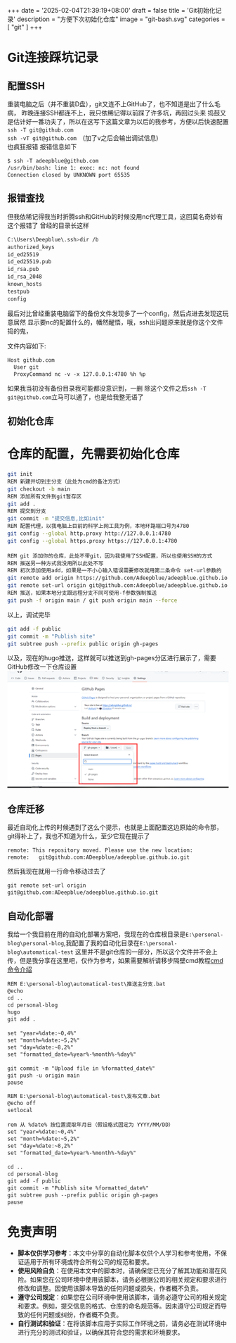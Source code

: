 +++
date = '2025-02-04T21:39:19+08:00'
draft = false
title = 'Git初始化记录'
description = "方便下次初始化仓库"
image = "git-bash.svg"
categories = [
    "git"
]
+++

# Git连接踩坑记录
## 配置SSH
重装电脑之后（并不重装D盘），git又连不上GitHub了，也不知道是出了什么毛病，
昨晚连接SSH都连不上，我只依稀记得以前踩了许多坑，再回过头来
捣鼓又是估计好一番功夫了，所以在这写下这篇文章为以后的我参考，方便以后快速配置
<br>`ssh -T git@github.com`<br>
`ssh -vT git@github.com  `(加了v之后会输出调试信息)<br>
也疯狂报错
报错信息如下
```
$ ssh -T adeepblue@github.com
/usr/bin/bash: line 1: exec: nc: not found
Connection closed by UNKNOWN port 65535
```

## 报错查找
但我依稀记得我当时折腾ssh和GitHub的时候没用nc代理工具，这回莫名奇妙有这个报错了
曾经的目录长这样
```bash
C:\Users\Deepblue\.ssh>dir /b
authorized_keys
id_ed25519
id_ed25519.pub
id_rsa.pub
id_rsa_2048
known_hosts
testpub
config
```

最后对比曾经重装电脑留下的备份文件发现多了一个config，然后点进去发现这玩意居然
显示要nc的配置什么的，幡然醒悟，哦，ssh出问题原来就是你这个文件捣的鬼，

文件内容如下:
```
Host github.com
  User git
  ProxyCommand nc -v -x 127.0.0.1:4780 %h %p
```
如果我当初没有备份目录我可能都没意识到，一删
除这个文件之后`ssh -T git@github.com`立马可以通了，也是给我整无语了

## 初始化仓库
# 仓库的配置，先需要初始化仓库
```bash
git init
REM 新建并切到主分支（此处为cmd的备注方式）
git checkout -b main
REM 添加所有文件到git暂存区
git add .
REM 提交到分支
git commit -m "提交信息,比如init"
REM 配置代理，以我电脑上目前的科学上网工具为例，本地环路端口号为4780
git config --global http.proxy http://127.0.0.1:4780
git config --global https.proxy https://127.0.0.1:4780

REM git 添加你的仓库，此处不带git，因为我使用了SSH配置，所以也使用SSH的方式
REM 推送另一种方式我没用所以此处不写
REM 初次添加使用add，如果是一不小心输入错误需要修改就用第二条命令 set-url参数的
git remote add origin https://github.com/Adeepblue/adeepblue.github.io
git remote set-url origin git@github.com:Adeepblue/adeepblue.github.io
REM 推送，如果本地分支跟远程分支不同可使用-f参数强制推送
git push -f origin main / git push origin main --force
```
以上，调试完毕

```bash
git add -f public
git commit -m "Publish site"
git subtree push --prefix public origin gh-pages
```
以及，现在的hugo推送，这样就可以推送到gh-pages分区进行展示了，需要GitHub修改一下仓库设置
![github页面图修改配置](1.png)

## 仓库迁移
最近自动化上传的时候遇到了这么个提示，也就是上面配置这边原始的命令那，git得补上了，我也不知道为什么，至少它现在提示了
```bath
remote: This repository moved. Please use the new location:        
remote:   git@github.com:ADeepblue/adeepblue.github.io.git   
```
然后我现在就用一行命令移动过去了

```
git remote set-url origin git@github.com:ADeepblue/adeepblue.github.io.git
```

## 自动化部署
我给一个我目前在用的自动化部署方案吧，我现在的仓库根目录是`E:\personal-blog\personal-blog`,我配置了我的自动化目录在`E:\personal-blog\automatical-test`
这里并不是git仓库的一部分，所以这个文件并不会上传，但是我分享在这里吧，仅作为参考，如果需要解析请移步隔壁cmd教程[cmd命令介绍](https://adeepblue.github.io/p/cmd%E5%91%BD%E4%BB%A4%E4%BB%8B%E7%BB%8D/)
```bath
REM E:\personal-blog\automatical-test\推送主分支.bat
@echo
cd ..
cd personal-blog
hugo
git add .

set "year=%date:~0,4%"
set "month=%date:~5,2%"
set "day=%date:~8,2%"
set "formatted_date=%year%-%month%-%day%"

git commit -m "Upload file in %formatted_date%"
git push -u origin main
pause
```

```bath
REM E:\personal-blog\automatical-test\发布文章.bat
@echo off
setlocal

rem 从 %date% 按位置提取年月日（假设格式固定为 YYYY/MM/DD）
set "year=%date:~0,4%"
set "month=%date:~5,2%"
set "day=%date:~8,2%"
set "formatted_date=%year%-%month%-%day%"

cd ..
cd personal-blog
git add -f public
git commit -m "Publish site %formatted_date%"
git subtree push --prefix public origin gh-pages
pause
```
# 免责声明

- **脚本仅供学习参考**：本文中分享的自动化脚本仅供个人学习和参考使用，不保证适用于所有环境或符合所有公司的规范和要求。
- **使用风险自负**：在使用本文中的脚本时，请确保您已充分了解其功能和潜在风险。如果您在公司环境中使用该脚本，请务必根据公司的相关规定和要求进行修改和调整。因使用该脚本导致的任何问题或损失，作者概不负责。
- **遵守公司规定**：如果您在公司环境中使用该脚本，请务必遵守公司的相关规定和要求。例如，提交信息的格式、仓库的命名规范等。因未遵守公司规定而导致的任何问题或纠纷，作者概不负责。
- **自行测试和验证**：在将该脚本应用于实际工作环境之前，请务必在测试环境中进行充分的测试和验证，以确保其符合您的需求和环境要求。